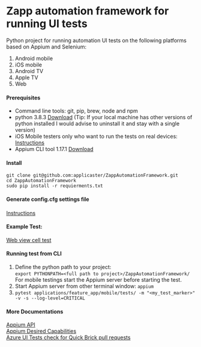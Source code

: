 # Zapp automation framework for running UI tests
Python project for running automation UI tests on the following platforms based on Appium and Selenium:
1. Android mobile
2. iOS mobile
3. Android TV 
4. Apple TV 
5. Web

#### Prerequisites ####
- Command line tools: git, pip, brew, node and npm
- python 3.8.3 [Download](https://www.python.org/downloads/)
(Tip: If your local machine has other versions of python installed I would advise to uninstall it and stay with a single version)
- iOS Mobile testers only who want to run the tests on real devices: [Instructions](http://appium.io/docs/en/drivers/ios-xcuitest-real-devices/)
- Appium CLI tool 1.17.1 [Download](http://appium.io/)

#### Install ####
`git clone git@github.com:applicaster/ZappAutomationFramework.git` <br>
`cd ZappAutomationFramework` <br>
`sudo pip install -r requierments.txt`

#### Generate config.cfg settings file
 ####
[Instructions](https://applicaster.atlassian.net/wiki/spaces/~794659641/pages/1048510939/Framework+config.cfg+settings+file)

#### Example Test: ####
[Web view cell test](https://github.com/applicaster/ZappAutomationFramework/blob/master/applications/feature_app/mobile/tests/test_web_view_link.py)

#### Running test from CLI ####
1. Define the python path to your project:<br>
`export PYTHONPATH=<full path to project>/ZappAutomationFramework/`<br>
For mobile testings start the Appium server before starting the test.
2. Start Appium server from other terminal window: `appium`
3. `pytest applications/feature_app/mobile/tests/ -m "<my_test_marker>" -v -s --log-level=CRITICAL`

#### More Documentations ####
[Appium API](https://appium.io/docs/en/about-appium/api/) <br>
[Appium Desired Capabilities](http://appium.io/docs/en/writing-running-appium/caps/) <br>
[Azure UI Tests check for Quick Brick pull requests](https://applicaster.atlassian.net/wiki/spaces/~794659641/pages/904527967/Azure+UI+Tests+check+for+Quick+Brick+pull+requests) <br>
